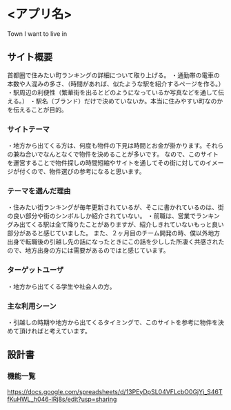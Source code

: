 # <アプリ名>
Town I want to live in

## サイト概要
首都圏で住みたい町ランキングの詳細について取り上げる。
・通勤帯の電車の本数や人混みの多さ、（時間があれば、似たような駅を紹介するページを作る。）
・駅周辺の利便性（繁華街を出るとどのようになっているか写真などを通して伝える。）
・駅名（ブランド）だけで決めていないか。本当に住みやすい町なのかを伝えることが目的。

### サイトテーマ
・地方から出てくる方は、何度も物件の下見は時間とお金が掛かります。それらの兼ね合いでなんとなくで物件を決めることが多いです。
なので、このサイトを運営することで物件探しの時間短縮やサイトを通してその街に対してのイメージが付くので、物件選びの参考になると思います。

### テーマを選んだ理由
・住みたい街ランキングが毎年更新されているが、そこに書かれているのは、街の良い部分や街のシンボルしか紹介されていない。
・前職は、営業でランキングみ出てくる駅は全て降りたことがありますが、紹介しきれていないもっと良い部分があると感じていました。
また、２ヶ月目のチーム開発の時、僕以外地方出身で転職後の引越し先の話になったときにこの話を少しした所凄く共感されたので、地方出身の方には需要があるのではと感じています。

### ターゲットユーザ
・地方から出てくる学生や社会人の方。

### 主な利用シーン
・引越しの時期や地方から出てくるタイミングで、このサイトを参考に物件を決めて頂ければと考えています。

## 設計書

### 機能一覧
https://docs.google.com/spreadsheets/d/13PEyDpSL04VFLcbO0GjYj_S46TfKuHWL_h046-lRj8s/edit?usp=sharing
